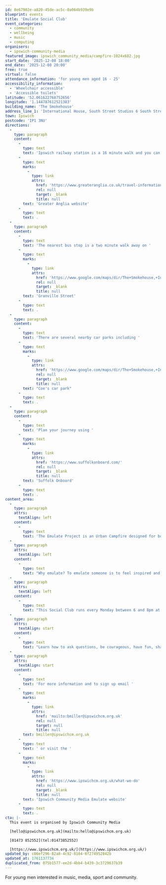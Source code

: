 ```yaml
---
id: 8e67902e-a820-45de-ac5c-0a064b939e9b
blueprint: events
title: 'Emulate Social Club'
event_categories:
  - community
  - wellbeing
  - music
  - computing
organisers:
  - ipswich-community-media
featured_image: ipswich_community_media/campfire-1024x682.jpg
start_date: '2025-12-08 18:00'
end_date: '2025-12-08 20:00'
free: true
virtual: false
attendance_information: 'for young men aged 16 - 25'
accessibility_information:
  - 'Wheelchair accessible'
  - 'Accessible toilets'
latitude: '52.061622768752656'
longitude: '1.144787612521383'
building_name: 'The Smokehouse'
address_line_1: 'International House, South Street Studios 6 South Street, 6 South St,'
town: Ipswich
postcode: 'IP1 3NU'
directions:
  -
    type: paragraph
    content:
      -
        type: text
        text: 'Ipswich railway station is a 16 minute walk and you can find up to date train times on the '
      -
        type: text
        marks:
          -
            type: link
            attrs:
              href: 'https://www.greateranglia.co.uk/travel-information/station-information/ips'
              rel: null
              target: _blank
              title: null
        text: 'Greater Anglia website'
      -
        type: text
        text: .
  -
    type: paragraph
    content:
      -
        type: text
        text: 'The nearest bus stop is a two minute walk away on '
      -
        type: text
        marks:
          -
            type: link
            attrs:
              href: 'https://www.google.com/maps/dir/The+Smokehouse,+International+House,+South+Street,+Ipswich/Granville+Street,+Ipswich+IP1+2NL/@52.0612012,1.1421053,17z/data=!3m1!4b1!4m14!4m13!1m5!1m1!1s0x47d9a1cc641946b5:0xc2e407d037e54f75!2m2!1d1.1447609!2d52.0614656!1m5!1m1!1s0x47d9a1cc7b806739:0x689ee9824284fede!2m2!1d1.1441074!2d52.0613377!3e2?entry=ttu&g_ep=EgoyMDI0MTIwMi4wIKXMDSoASAFQAw%3D%3D'
              rel: null
              target: _blank
              title: null
        text: 'Granville Street'
      -
        type: text
        text: .
  -
    type: paragraph
    content:
      -
        type: text
        text: 'There are several nearby car parks including '
      -
        type: text
        marks:
          -
            type: link
            attrs:
              href: 'https://www.google.com/maps/dir/The+Smokehouse,+International+House,+South+Street,+Ipswich/Coes+of+Ipswich+Car+Park,+Cottage+Place,+Gymnasium+St,+Ipswich+IP1+3NX/@52.0613026,1.1441096,18z/data=!3m1!4b1!4m14!4m13!1m5!1m1!1s0x47d9a1cc641946b5:0xc2e407d037e54f75!2m2!1d1.1447609!2d52.0614656!1m5!1m1!1s0x47d9a103383eeb73:0xfe023aac8f36e5d9!2m2!1d1.1456347!2d52.0610864!3e2?entry=ttu&g_ep=EgoyMDI0MTIwMi4wIKXMDSoASAFQAw%3D%3D'
              rel: null
              target: _blank
              title: null
        text: "Coe's car park"
      -
        type: text
        text: .
  -
    type: paragraph
    content:
      -
        type: text
        text: 'Plan your journey using '
      -
        type: text
        marks:
          -
            type: link
            attrs:
              href: 'https://www.suffolkonboard.com/'
              rel: null
              target: _blank
              title: null
        text: 'Suffolk Onboard'
      -
        type: text
        text: .
content_area:
  -
    type: paragraph
    attrs:
      textAlign: left
    content:
      -
        type: text
        text: 'The Emulate Project is an Urban Campfire designed for boys and young men aged between 16 and 25. '
  -
    type: paragraph
    attrs:
      textAlign: left
    content:
      -
        type: text
        text: "Why emulate? To emulate someone is to feel inspired and a desire to become more like that person. This feeling is motivational and offers purpose and direction.\_ Expect to be made to feel welcome,\_participate in activities, share food, hear stories, build a community and learn from positive\_role models. "
  -
    type: paragraph
    attrs:
      textAlign: left
    content:
      -
        type: text
        text: "This Social Club runs every Monday between 6 and 8pm at The Smokehouse, South Street.\_ If you're into music, media, learning and friendship please drop in and check us out..."
  -
    type: paragraph
    attrs:
      textAlign: start
    content:
      -
        type: text
        text: "Learn how to ask questions, be courageous, have fun, share stories and much more. We will provide a welcoming space, refreshments, activities and a toolkit to bring out participants' potential."
  -
    type: paragraph
    attrs:
      textAlign: start
    content:
      -
        type: text
        text: 'For more information and to sign up email '
      -
        type: text
        marks:
          -
            type: link
            attrs:
              href: 'mailto:bmiller@ipswichcm.org.uk'
              rel: null
              target: null
              title: null
        text: bmiller@ipswichcm.org.uk
      -
        type: text
        text: ' or visit the '
      -
        type: text
        marks:
          -
            type: link
            attrs:
              href: 'https://www.ipswichcm.org.uk/what-we-do'
              rel: null
              target: _blank
              title: null
        text: 'Ipswich Community Media Emulate website'
      -
        type: text
        text: .​
cta: |-
  This event is organised by Ipswich Community Media

  [hello@ipswichcm.org.uk](mailto:hello@ipswichcm.org.uk)

  [01473 852552](tel:01473852552)

  [https://www.ipswichcm.org.uk/](https://www.ipswichcm.org.uk/)
updated_by: c86ef296-82a8-4c92-8104-8f274952842b
updated_at: 1761137734
duplicated_from: 075b1577-ee2d-4bb4-b439-3c3729637b39
---
```

For young men interested in music, media, sport and community.